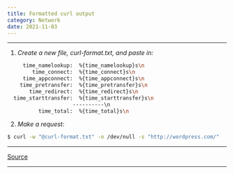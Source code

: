 ```yaml
---
title: Formatted curl output
category: Network
date: 2021-11-03
---
```


-----

1. *Create a new file, curl-format.txt, and paste in:*
```bash
     time_namelookup:  %{time_namelookup}s\n
        time_connect:  %{time_connect}s\n
     time_appconnect:  %{time_appconnect}s\n
    time_pretransfer:  %{time_pretransfer}s\n
       time_redirect:  %{time_redirect}s\n
  time_starttransfer:  %{time_starttransfer}s\n
                     ----------\n
          time_total:  %{time_total}s\n
```

2. *Make a request:*
```bash
$ curl -w "@curl-format.txt" -o /dev/null -s "http://wordpress.com/"
```

-----

[Source](https://stackoverflow.com/a/22625150)

-----
